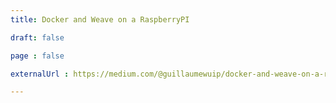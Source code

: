 ```yaml
---
title: Docker and Weave on a RaspberryPI

draft: false

page : false

externalUrl : https://medium.com/@guillaumewuip/docker-and-weave-on-a-raspberrypi-af208d920a82

---
```


